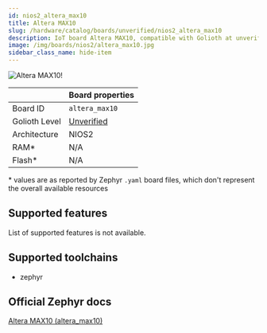 ```yaml
---
id: nios2_altera_max10
title: Altera MAX10
slug: /hardware/catalog/boards/unverified/nios2_altera_max10
description: IoT board Altera MAX10, compatible with Golioth at unverified level.
image: /img/boards/nios2/altera_max10.jpg
sidebar_class_name: hide-item
---
```


[//]: # (This is an auto-generated file, do not edit! Changes to it will be lost upon re-generation)

![Altera MAX10!](/img/boards/nios2/altera_max10.jpg "Altera MAX10")

|                | Board properties     |
| -------------  | -------------------- |
| Board ID       | `altera_max10` |
| Golioth Level  | [Unverified](/hardware#unverified-boards) |
| Architecture   | NIOS2 |
| RAM*           | N/A |
| Flash*         | N/A |

\* values are as reported by Zephyr `.yaml` board files, which don't represent the overall available resources



## Supported features

List of supported features is not available.

## Supported toolchains

* zephyr

## Official Zephyr docs

[Altera MAX10 (altera_max10)](https://docs.zephyrproject.org/latest/boards/nios2/altera_max10/doc/index.html)
